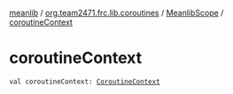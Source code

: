 [meanlib](../../index.md) / [org.team2471.frc.lib.coroutines](../index.md) / [MeanlibScope](index.md) / [coroutineContext](./coroutine-context.md)

# coroutineContext

`val coroutineContext: `[`CoroutineContext`](https://kotlinlang.org/api/latest/jvm/stdlib/kotlin.coroutines/-coroutine-context/index.html)